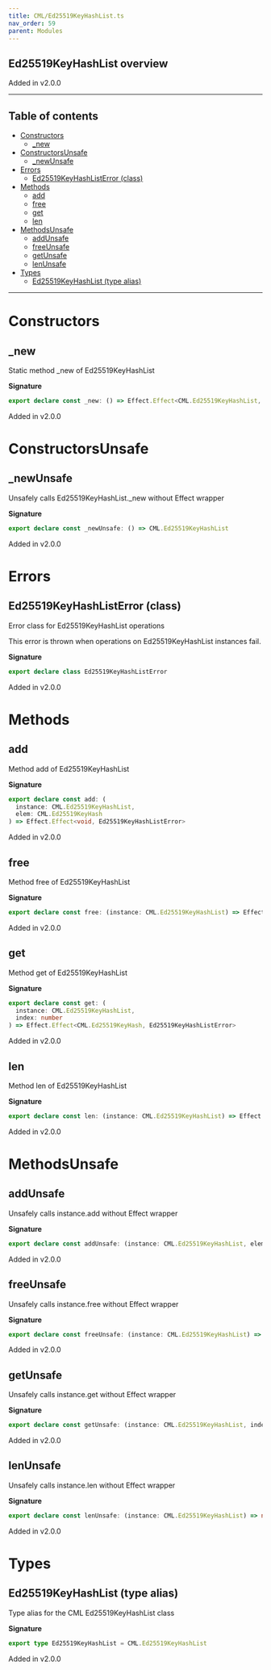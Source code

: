 ```yaml
---
title: CML/Ed25519KeyHashList.ts
nav_order: 59
parent: Modules
---
```


## Ed25519KeyHashList overview

Added in v2.0.0

---

<h2 class="text-delta">Table of contents</h2>

- [Constructors](#constructors)
  - [\_new](#_new)
- [ConstructorsUnsafe](#constructorsunsafe)
  - [\_newUnsafe](#_newunsafe)
- [Errors](#errors)
  - [Ed25519KeyHashListError (class)](#ed25519keyhashlisterror-class)
- [Methods](#methods)
  - [add](#add)
  - [free](#free)
  - [get](#get)
  - [len](#len)
- [MethodsUnsafe](#methodsunsafe)
  - [addUnsafe](#addunsafe)
  - [freeUnsafe](#freeunsafe)
  - [getUnsafe](#getunsafe)
  - [lenUnsafe](#lenunsafe)
- [Types](#types)
  - [Ed25519KeyHashList (type alias)](#ed25519keyhashlist-type-alias)

---

# Constructors

## \_new

Static method \_new of Ed25519KeyHashList

**Signature**

```ts
export declare const _new: () => Effect.Effect<CML.Ed25519KeyHashList, Ed25519KeyHashListError>
```

Added in v2.0.0

# ConstructorsUnsafe

## \_newUnsafe

Unsafely calls Ed25519KeyHashList.\_new without Effect wrapper

**Signature**

```ts
export declare const _newUnsafe: () => CML.Ed25519KeyHashList
```

Added in v2.0.0

# Errors

## Ed25519KeyHashListError (class)

Error class for Ed25519KeyHashList operations

This error is thrown when operations on Ed25519KeyHashList instances fail.

**Signature**

```ts
export declare class Ed25519KeyHashListError
```

Added in v2.0.0

# Methods

## add

Method add of Ed25519KeyHashList

**Signature**

```ts
export declare const add: (
  instance: CML.Ed25519KeyHashList,
  elem: CML.Ed25519KeyHash
) => Effect.Effect<void, Ed25519KeyHashListError>
```

Added in v2.0.0

## free

Method free of Ed25519KeyHashList

**Signature**

```ts
export declare const free: (instance: CML.Ed25519KeyHashList) => Effect.Effect<void, Ed25519KeyHashListError>
```

Added in v2.0.0

## get

Method get of Ed25519KeyHashList

**Signature**

```ts
export declare const get: (
  instance: CML.Ed25519KeyHashList,
  index: number
) => Effect.Effect<CML.Ed25519KeyHash, Ed25519KeyHashListError>
```

Added in v2.0.0

## len

Method len of Ed25519KeyHashList

**Signature**

```ts
export declare const len: (instance: CML.Ed25519KeyHashList) => Effect.Effect<number, Ed25519KeyHashListError>
```

Added in v2.0.0

# MethodsUnsafe

## addUnsafe

Unsafely calls instance.add without Effect wrapper

**Signature**

```ts
export declare const addUnsafe: (instance: CML.Ed25519KeyHashList, elem: CML.Ed25519KeyHash) => void
```

Added in v2.0.0

## freeUnsafe

Unsafely calls instance.free without Effect wrapper

**Signature**

```ts
export declare const freeUnsafe: (instance: CML.Ed25519KeyHashList) => void
```

Added in v2.0.0

## getUnsafe

Unsafely calls instance.get without Effect wrapper

**Signature**

```ts
export declare const getUnsafe: (instance: CML.Ed25519KeyHashList, index: number) => CML.Ed25519KeyHash
```

Added in v2.0.0

## lenUnsafe

Unsafely calls instance.len without Effect wrapper

**Signature**

```ts
export declare const lenUnsafe: (instance: CML.Ed25519KeyHashList) => number
```

Added in v2.0.0

# Types

## Ed25519KeyHashList (type alias)

Type alias for the CML Ed25519KeyHashList class

**Signature**

```ts
export type Ed25519KeyHashList = CML.Ed25519KeyHashList
```

Added in v2.0.0
